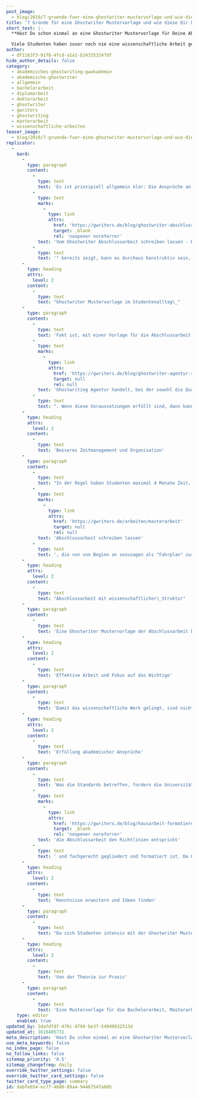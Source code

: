 ```yaml
---
post_image:
  - blog/2019/7-gruende-fuer-eine-ghostwriter-mustervorlage-und-wie-diese-dir-hilft/Bachelorarbeit_Thema_finden_Ghostwriting.jpg
title: '7 Gründe für eine Ghostwriter Mustervorlage und wie diese Dir hilft'
short_text: |-
  **Hast Du schon einmal an eine Ghostwriter Mustervorlage für Deine Abschlussarbeit gedacht? Hier verraten wir dir die 7 besten Gründe!**

  Viele Studenten haben zuvor noch nie eine wissenschaftliche Arbeit geschrieben und stellen sich allein die Frage: Wie schreibt man wissenschaftlich korrekt? Diese und weitere Fragen beantwortet eine Mustervorlage...
author:
  - df1163f3-91f8-4fcd-a1a1-b243353247df
hide_author_details: false
category:
  - akademisches-ghostwriting-gwakademie
  - akademische-ghostwriter
  - allgemein
  - bachelorarbeit
  - diplomarbeit
  - doktorarbeit
  - ghostwriter
  - gwriters
  - ghostwriting
  - masterarbeit
  - wissenschaftliche-arbeiten
teaser_image:
  - blog/2019/7-gruende-fuer-eine-ghostwriter-mustervorlage-und-wie-diese-dir-hilft/Bachelorarbeit_Thema_finden_Ghostwriting.jpg
replicator:
  -
    bard:
      -
        type: paragraph
        content:
          -
            type: text
            text: 'Es ist prinzipiell allgemein klar: Die Ansprüche an die Bachelorarbeit, Masterarbeit oder Dissertation gehen weiter über die allgemeinen Anforderungen im Studium hinaus. Daher ist es vor dem Verfassen einer wissenschaftlichen Arbeiten überaus sinnvoll, sich einmal genauer mit der grundlegenden Thematik des Schreibens zu befassen. Die Methoden des wissenschaftlichen Arbeitens sind immerhin wichtige Bestandteile einer erfolgreichen Abschlussarbeit, jedoch können diese viele Studenten auch überfordern. Wie unser Video "'
          -
            type: text
            marks:
              -
                type: link
                attrs:
                  href: 'https://gwriters.de/blog/ghostwriter-abschlussarbeit-schreiben-lassen'
                  target: _blank
                  rel: 'noopener noreferrer'
            text: 'Vom Ghostwriter Abschlussarbeit schreiben lassen - Brauche Ich eine Mustervorlage?'
          -
            type: text
            text: '" bereits zeigt, kann es durchaus konstruktiv sein, eine Mustervorlage für die Abschlussarbeit schreiben zu lassen und sich erst daraufhin an die eigenen wissenschaftlichen Zeilen zu wagen. Studenten können sich – mit einer Ghostwriter Mustervorlage – um einiges besser auf den eigenen Kerninhalt konzentrieren. Die strukturbedingten sowie didaktischen Standards sind nämlich erst einmal nebensächlich, jedoch genau so wichtig wie der analytische Inhalt der Zeilen. Viele Studenten haben zuvor noch nie eine wissenschaftliche Arbeit geschrieben und stellen sich allein die Frage: Wie schreibt man wissenschaftlich korrekt? Diese und weitere Fragen beantwortet eine Mustervorlage. Somit können sich Studenten und Doktoranden gezielt mit den wissenschaftlichen Ergebnissen befassen und sich von der Musterarbeit leiten lassen.'
      -
        type: heading
        attrs:
          level: 2
        content:
          -
            type: text
            text: "Ghostwriter Mustervorlage im Studentenalltag\_"
      -
        type: paragraph
        content:
          -
            type: text
            text: 'Fakt ist, mit einer Vorlage für die Abschlussarbeit lassen sich während des wissenschaftlichen Schreibens häufig auftretende Hindernisse überwinden. Studenten profitieren davon, indem sie sich bei schwierigen Aufgaben an der Mustervorlage orientieren können. Schließlich liegt die Ghostwriter Mustervorlage schwarz auf weiß vor und ist immer zur Hand, wenn man sie benötigt. Diese ist selbst eine wissenschaftliche Arbeit die nach allen gängigen Standards von akademischen Experten verfasst wird. Vorausgesetzt ist, dass es sich um eine seriöse '
          -
            type: text
            marks:
              -
                type: link
                attrs:
                  href: 'https://gwriters.de/blog/ghostwriter-agentur-rolle'
                  target: null
                  rel: null
            text: 'Ghostwriting Agentur handelt, bei der sowohl die Qualität der Mustervorlage, als auch die Qualifikationen der Ghostwriter eingehend geprüft werden'
          -
            type: text
            text: ". Wenn diese Voraussetzungen erfüllt sind, dann kann man sich sicher sein, dass die vom Ghostwriter erstellte Abschlussarbeit einem nützliche Vorteile bringt. Die Vorteile, eine Vorlage für die Abschlussarbeit schreiben zu lassen, sind bei Bachelor-, Master- und Doktorarbeiten ähnlich. Denn eine fachgerechte Vorgehensweise nach akademischen Standards wird bereits bei der Bachelorarbeit verlangt. Jedoch sind die Ansprüche an die wissenschaftlichen Methoden bei der Masterarbeit und speziell bei der Dissertation, in dessen Rahmen oft empirisch geforscht wird, entsprechend höher. In diesem Fall kann eine Ghostwriter Mustervorlage ihren wirklichen Wert beweisen, da diese von entsprechenden Experten verfasst wird, die bereits höhere\_akademische Grade erreicht haben."
      -
        type: heading
        attrs:
          level: 2
        content:
          -
            type: text
            text: 'Besseres Zeitmanagement und Organisation'
      -
        type: paragraph
        content:
          -
            type: text
            text: "In der Regel haben Studenten maximal 4 Monate Zeit, um die Bachelorarbeit einzureichen. Die Auswahl eines geeigneten Betreuers sowie die Themenfindung und Recherchearbeiten sind dabei bereits mit eingerechnet. Es steht für das gesamte wissenschaftliche Werk also gar\_nicht so viel Zeit zur Verfügung, denn eine Bachelorarbeit kann durchaus mehr als 50 Seiten an Schreibarbeit einfordern. Zuerst sollte die komplette Abschlussarbeit in grober Struktur auf dem Papier festgehalten werden. Um die zur Verfügung stehende Bearbeitungszeit auch so effektiv wie möglich zu nutzen, können sich Studenten daher eine Ghostwriter Mustervorlage für die "
          -
            type: text
            marks:
              -
                type: link
                attrs:
                  href: 'https://gwriters.de/arbeiten/masterarbeit'
                  target: null
                  rel: null
            text: 'Abschlussarbeit schreiben lassen'
          -
            type: text
            text: ', die von von Beginn an sozusagen als "Fahrplan" zur Verfügung steht, den Studenten die notwendigen Schritte verdeutlicht und es diesen dadurch erleichtert, einen Zeitplan für das Verfassen der Abschlussarbeit zu erstellen und einzuhalten.'
      -
        type: heading
        attrs:
          level: 2
        content:
          -
            type: text
            text: "Abschlussarbeit mit wissenschaftlicher\_Struktur"
      -
        type: paragraph
        content:
          -
            type: text
            text: 'Eine Ghostwriter Mustervorlage der Abschlussarbeit bringt nicht nur gewisse Zeitersparnisse mit sich, sondern vereinfacht auch das Schreiben an sich. Sich mit einer vertieften Literaturrecherche zu beschäftigen, fordert Zeit, Konzentration, Strukturierung und Geduld ein. Es ist dabei überaus nützlich, wenn sich die Vorgehensweise aus einem Musterbeispiel entnehmen lässt. Das bedeutet, dass die Mustervorlage als verlässliche Orientierungshilfe dient, dennoch keine Schreibarbeit vorweg nimmt. Schließlich bringt die Musterarbeit nur die Vorgehensweise näher aber lässt Studenten die gesamte Materie verstehen und produktive Schlüsse daraus ziehen. Fragen über Fragen relativieren sich, denn eine Abschlussarbeit Vorlage vom Ghostwriter demonstriert den systematischen Aufbau einer Abschlussarbeit, erklärt die Kunst des wissenschaftlichen Schreibens und stellt die wichtigsten Verzeichnisse verständlich dar. Eine Vorlage für eine wissenschaftliche Arbeit schreiben zu lassen, ist eine Hilfe zur Selbsthilfe. Zweifelsfrei lässt sich damit die eigene Abschlussarbeit erfolgreich ausarbeiten.'
      -
        type: heading
        attrs:
          level: 2
        content:
          -
            type: text
            text: 'Effektive Arbeit und Fokus auf das Wichtige'
      -
        type: paragraph
        content:
          -
            type: text
            text: 'Damit das wissenschaftliche Werk gelingt, sind nicht nur erweiterte Kenntnisse, sondern auch ein entsprechender Fokus und Zeiteinsatz wichtig. Allerdings kann nicht jeder Student der Abschlussarbeit den geforderten Arbeitseinsatz widmen. So werden manche Studenten durch eine Familiengründung oder andere familiäre Verpflichtungen stark eingegrenzt, während andere Studenten ihr Studium nur in Teilzeit absolvieren und umfassend in ihren Hauptberuf eingebunden sind. Ghostwriter Mustervorlagen schreiben zu lassen, kann für viele Studenten in solchen Situationen die Lösung sein, da es diesen mit einer solchen Hilfestellung doch noch möglich ist, trotz ihr begrenzten Ressourcen effektiv zu arbeiten und dadurch schlussendlich doch noch den angestrebten akademischen Abschluss zu erreichen.'
      -
        type: heading
        attrs:
          level: 2
        content:
          -
            type: text
            text: 'Erfüllung akademischer Ansprüche'
      -
        type: paragraph
        content:
          -
            type: text
            text: 'Was die Standards betreffen, fordern die Universitäten ein hohes Leistungsniveau ein. Daher ist es äußerst wichtig, dass '
          -
            type: text
            marks:
              -
                type: link
                attrs:
                  href: 'https://gwriters.de/blog/hausarbeit-formatieren'
                  target: _blank
                  rel: 'noopener noreferrer'
            text: 'die Abschlussarbeit den Richtlinien entspricht'
          -
            type: text
            text: ' und fachgerecht gegliedert und formatiert ist. Da Ghostwriter Abschlussarbeiten-Vorlagen nach allen wissenschaftlichen Standards verfassen, lassen diese einen sehr guten Überblick über die Anforderungen an die eigene Arbeit zu. Dementsprechend demonstriert eine Ghostwriter Mustervorlage die wichtigsten Bestandteile einer wissenschaftlichen Arbeit, was einen großen Beitrag zum Verfassen der eigenen Abschlussarbeit liefert. Akademische Ghostwriter sind bezüglich der aktuellen Forschungsergebnisse und der dafür relevanten Literatur auf dem Laufenden. Daher ist es umso wichtiger eine seriöse Ghostwriting-Agentur zu beauftragen, bei der jeder Ghostwriter individuell anhand des Fachbereichs, des Themenschwerpunkts und seiner individuellen Erfahrung ausgewählt wird. Denn nur so kann sichergestellt werden, dass die Mustervorlage allen Anforderungen des Fachbereichs an eine Abschlussarbeit genügt.'
      -
        type: heading
        attrs:
          level: 2
        content:
          -
            type: text
            text: 'Kenntnisse erweitern und Ideen finden'
      -
        type: paragraph
        content:
          -
            type: text
            text: "Da sich Studenten intensiv mit der Ghostwriter Mustervorlage auseinandersetzen können, trägt eine solche Vorgehensweise zu einem erweiterten Kenntnisstand bei. Das bereits bestehende Fachwissen wird vertieft und es kommen durchaus neue Ideen auf. Daher können sich strebsame Studenten von einer Ghostwriter Mustervorlage mitunter auch inspirieren lassen und daraus entstehende eigene\_Ideen auf das Papier bringen. Eine Mustervorlage ist daher mehr als ein Musterbeispiel. Sie lässt Raum für Inspirationen und regt die eigene Wissensbildung an. Studenten können eine Ghostwriter Mustervorlage mit einem gewissen Abstand betrachten, die darin formulierten Argumente kritisch reflektieren und auf dieser Basis auch die eigene Abschlussarbeit aufwerten. Neue Erkenntnisse lassen sich durch ein greifbares Beispiel besonders leicht erwerben und zeitgleich kann das Musterbeispiel eine Vorlage für die eigene Strukturierung sein. Studenten lernen durch das Arbeit mit einer Mustervorlage, Fakten besser auf den Punkt zu bringen – was eben von jeder wissenschaftlichen Arbeit verlangt wird. Verstehen und verstanden werden; so könnte auch die Devise einer Abschlussarbeit lauten."
      -
        type: heading
        attrs:
          level: 2
        content:
          -
            type: text
            text: 'Von der Theorie zur Praxis'
      -
        type: paragraph
        content:
          -
            type: text
            text: 'Eine Mustervorlage für die Bachelorarbeit, Masterarbeit oder Dissertation dient dazu, sich an der Struktur, den Quellangaben und der Literatur orientieren zu können. Auch wenn während des Verfassens der eigenen Abschlussarbeit mit einer Beispielarbeit von einem Ghostwriter gearbeitet wird, müssen trotzdem auch noch weitere wissenschaftliche Quellen recherchiert und ordnungsgemäß zitiert werden. Doch auch dabei kann die Mustervorlage behilflich sein, denn Hinweise auf die aktuelle Literatur und Beispiele zur korrekten Zitation dieser Quellen werden ebenfalls gegeben. In Sachen Struktur, Schreibstil und Formalia stellt eine Ghostwriter Mustervorlage als ein überaus nützliches und praxisbezogenes „Schaubild“ zur Theorie dar, das Studenten zur Umsetzung der theoretischen Anforderungen und somit auch zum erfolgreichen eigenständigen Schreiben einer Abschlussarbeit befähigt.'
    type: editor
    enabled: true
updated_by: 5dafdfdf-476c-4794-be37-54949932513d
updated_at: 1616405731
meta_description: 'Hast Du schon einmal an eine Ghostwriter Mustervorlage für Deine Abschlussarbeit gedacht? Hier verraten wir dir die 7 besten Gründe!'
use_meta_keywords: false
no_index_page: false
no_follow_links: false
sitemap_priority: '0.5'
sitemap_changefreq: daily
override_twitter_settings: false
override_twitter_card_settings: false
twitter_card_type_page: summary
id: dabfe654-ec77-4680-89a4-94467547a605
---
```

